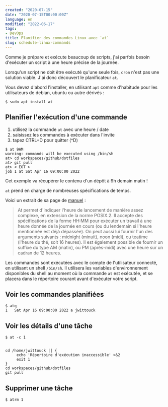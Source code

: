 ```yaml
---
created: "2020-07-15"
date: "2020-07-15T00:00:00Z"
language: en
modified: "2022-06-17"
tags:
- DevOps
title: Planifier des commandes Linux avec `at`
slug: schedule-linux-commands
---
```


Comme je prépare et exécute beaucoup de scripts, j'ai parfois besoin d'exécuter un script à une heure précise de la journée.

Lorsqu'un script ne doit être exécuté qu'une seule fois, `cron` n'est pas une solution viable.
J'ai donc découvert le planificateur `at`.

Vous devez d'abord l'installer, en utilisant `apt` comme d'habitude pour les utilisateurs de debian, ubuntu ou autre dérivés :

```shell
$ sudo apt install at
```

## Planifier l'exécution d'une commande

1. utilisez la commande `at` avec une heure / date
2. saisissez les commandes à exécuter dans l'invite
3. tapez CTRL+D pour quitter (^D)

```shell
$ at 9AM       
warning: commands will be executed using /bin/sh
at> cd workspaces/github/dotfiles
at> git pull
at> < EOT >
job 1 at Sat Apr 16 09:00:00 2022
```

Cet exemple va récupérer le contenu d'un dépôt à 9h demain matin !

`at` prend en charge de nombreuses spécifications de temps.

Voici un extrait de sa page de [manuel](https://fr.manpages.org/at) :

> At permet d'indiquer l'heure de lancement de manière assez complexe, en extension de la norme POSIX.2. Il accepte des spécifications de la forme HH:MM pour exécuter un travail à une heure donnée de la journée en cours (ou du lendemain si l'heure mentionnée est déjà dépassée). On peut aussi lui fournir l'un des arguments suivants : midnight (minuit), noon (midi), ou teatime (l'heure du thé, soit 16 heures). Il est également possible de fournir un suffixe du type AM (matin), ou PM (après-midi) avec une heure sur un cadran de 12 heures.

Les commandes sont exécutées avec le compte de l'utilisateur connecté, en utilisant un shell `/bin/sh`.
Il utilisera les variables d'environnement disponibles du shell au moment où la commande `at` est exécutée, et se placera dans le répertoire courant avant d'exécuter votre script.

## Voir les commandes planifiées

```shell
$ atq
1	Sat Apr 16 09:00:00 2022 a jwittouck
```

## Voir les détails d'une tâche

```shell
$ at -c 1


cd /home/jwittouck || {
	 echo 'Répertoire d'exécution inaccessible' >&2
	 exit 1
}
cd workspaces/github/dotfiles
git pull

```

## Supprimer une tâche

```shell
$ atrm 1
```